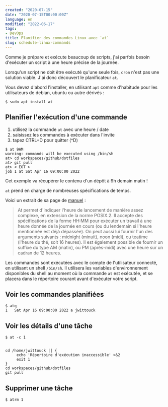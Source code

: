 ```yaml
---
created: "2020-07-15"
date: "2020-07-15T00:00:00Z"
language: en
modified: "2022-06-17"
tags:
- DevOps
title: Planifier des commandes Linux avec `at`
slug: schedule-linux-commands
---
```


Comme je prépare et exécute beaucoup de scripts, j'ai parfois besoin d'exécuter un script à une heure précise de la journée.

Lorsqu'un script ne doit être exécuté qu'une seule fois, `cron` n'est pas une solution viable.
J'ai donc découvert le planificateur `at`.

Vous devez d'abord l'installer, en utilisant `apt` comme d'habitude pour les utilisateurs de debian, ubuntu ou autre dérivés :

```shell
$ sudo apt install at
```

## Planifier l'exécution d'une commande

1. utilisez la commande `at` avec une heure / date
2. saisissez les commandes à exécuter dans l'invite
3. tapez CTRL+D pour quitter (^D)

```shell
$ at 9AM       
warning: commands will be executed using /bin/sh
at> cd workspaces/github/dotfiles
at> git pull
at> < EOT >
job 1 at Sat Apr 16 09:00:00 2022
```

Cet exemple va récupérer le contenu d'un dépôt à 9h demain matin !

`at` prend en charge de nombreuses spécifications de temps.

Voici un extrait de sa page de [manuel](https://fr.manpages.org/at) :

> At permet d'indiquer l'heure de lancement de manière assez complexe, en extension de la norme POSIX.2. Il accepte des spécifications de la forme HH:MM pour exécuter un travail à une heure donnée de la journée en cours (ou du lendemain si l'heure mentionnée est déjà dépassée). On peut aussi lui fournir l'un des arguments suivants : midnight (minuit), noon (midi), ou teatime (l'heure du thé, soit 16 heures). Il est également possible de fournir un suffixe du type AM (matin), ou PM (après-midi) avec une heure sur un cadran de 12 heures.

Les commandes sont exécutées avec le compte de l'utilisateur connecté, en utilisant un shell `/bin/sh`.
Il utilisera les variables d'environnement disponibles du shell au moment où la commande `at` est exécutée, et se placera dans le répertoire courant avant d'exécuter votre script.

## Voir les commandes planifiées

```shell
$ atq
1	Sat Apr 16 09:00:00 2022 a jwittouck
```

## Voir les détails d'une tâche

```shell
$ at -c 1


cd /home/jwittouck || {
	 echo 'Répertoire d'exécution inaccessible' >&2
	 exit 1
}
cd workspaces/github/dotfiles
git pull

```

## Supprimer une tâche

```shell
$ atrm 1
```